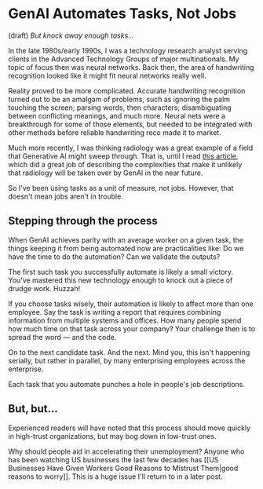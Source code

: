 # GenAI Automates Tasks, Not Jobs 
(draft) 
*But knock away enough tasks...* 

In the late 1980s/early 1990s, I was a technology research analyst serving clients in the Advanced Technology Groups of major multinationals. My topic of focus then was neural networks. Back then, the area of handwriting recognition looked like it might fit neural networks really well. 

Reality proved to be more complicated. Accurate handwriting recognition turned out to be an amalgam of problems, such as ignoring the palm touching the screen; parsing words, then characters; disambiguating between conflicting meanings, and much more. Neural nets were a breakthrough for some of those elements, but needed to be integrated with other methods before reliable handwriting reco made it to market. 

Much more recently, I was thinking radiology was a great example of a field that Generative AI might sweep through. That is, until I read [this article](https://www.worksinprogress.news/p/why-ai-isnt-replacing-radiologists), which did a great job of describing the complexities that make it unlikely that radiology will be taken over by GenAI in the near future. 

So I've been using tasks as a unit of measure, not jobs. However, that doesn't mean jobs aren't in trouble. 

## Stepping through the process 

When GenAI achieves parity with an average worker on a given task, the things keeping it from being automated now are practicalities like: Do we have the time to do the automation? Can we validate the outputs? 

The first such task you successfully automate is likely a small victory. You've mastered this new technology enough to knock out a piece of drudge work. Huzzah! 

If you choose tasks wisely, their automation is likely to affect more than one employee. Say the task is writing a report that requires combining information from multiple systems and offices. How many people spend how much time on that task across your company? Your challenge then is to spread the word — and the code. 

On to the next candidate task. And the next. Mind you, this isn't happening serially, but rather in parallel, by many enterprising employees across the enterprise. 

Each task that you automate punches a hole in people's job descriptions. 

## But, but...

Experienced readers will have noted that this process should move quickly in high-trust organizations, but may bog down in low-trust ones. 

Why should people aid in accelerating their unemployment? Anyone who has been watching US businesses the last few decades has [[US Businesses Have Given Workers Good Reasons to Mistrust Them|good reasons to worry]]. This is a huge issue I'll return to in a later post. 

